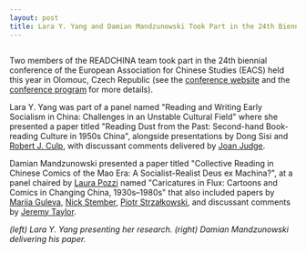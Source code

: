 ```yaml
---
layout: post
title: Lara Y. Yang and Damian Mandzunowski Took Part in the 24th Biennial Conference of the European Association for Chinese Studies (EACS)
---
```


<span class="image fit"><img src="{% link assets/images/eacs22-logo.JPG %}" alt="" /></span>

Two members of the READCHINA team took part in the 24th biennial conference of the European Association for Chinese Studies (EACS) held this year in Olomouc, Czech Republic (see the [conference website](https://eacs.upol.cz/) and the [conference program](https://easychair.org/smart-program/EACS2022/) for more details).

Lara Y. Yang was part of a panel named "Reading and Writing Early Socialism in China: Challenges in an Unstable Cultural Field" where she presented a paper titled "Reading Dust from the Past: Second-hand Book-reading Culture in 1950s China", alongside presentations by Dong Sisi and [Robert J. Culp](https://www.bard.edu/faculty/details/?id=229), with discussant comments delivered by [Joan Judge](https://profiles.laps.yorku.ca/profiles/judge/).

Damian Mandzunowski presented a paper titled "Collective Reading in Chinese Comics of the Mao Era: A Socialist-Realist Deus ex Machina?", at a panel chaired by [Laura Pozzi](https://crsm.uw.edu.pl/staff/dr-laura-pozzi/) named "Caricatures in Flux: Cartoons and Comics in Changing China, 1930s–1980s" that also included papers by [Mariia Guleva](https://ksi.ff.cuni.cz/en/people/phd-students/mariia-guleva/), [Nick Stember](https://www.ames.cam.ac.uk/people/nick-stember), [Piotr Strzałkowski](https://www.ed.ac.uk/profile/piotr-strzalkowski), and discussant comments by [Jeremy Taylor](https://www.nottingham.ac.uk/humanities/departments/history/people/jeremy.taylor).

<div class="box alt">
	<div class="row uniform">
		<div class="6u"><span class="image fit"><img src="{% link assets/images/eacs22-lara.jpg %}" alt="" /></span></div>
    <div class="6u"><span class="image fit"><img src="{% link assets/images/eacs22-damian.jpg %}" alt="" /></span></div>
	<i>(left) Lara Y. Yang presenting her research. (right) Damian Mandzunowski delivering his paper.</i>
</div>


